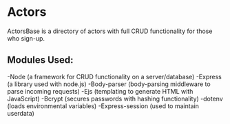 # Actors

ActorsBase is a directory of actors with full CRUD functionality for those who sign-up.


## Modules Used:
-Node (a framework for CRUD functionality on a server/database)
-Express (a library used with node.js)
-Body-parser (body-parsing middleware to parse incoming requests)
-Ejs (templating to generate HTML with JavaScript)
-Bcrypt (secures passwords with hashing functionality)
-dotenv (loads environmental variables)
-Express-session (used to maintain userdata)
